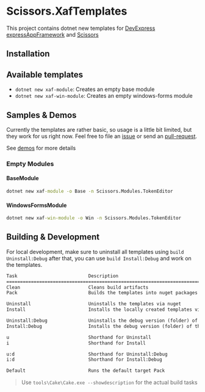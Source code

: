 # Scissors.XafTemplates

This project contains dotnet new templates for [DevExpress](https://www.devexpress.com/) [expressAppFramework](https://www.devexpress.com/products/net/application_framework/) and [Scissors](https://github.com/biohazard999/Scissors.FeatureCenter)

## Installation

## Available templates

- `dotnet new xaf-module`: Creates an empty base module
- `dotnet new xaf-win-module`: Creates an empty windows-forms module

## Samples & Demos

Currently the templates are rather basic, so usage is a little bit limited, but they work for us right now. Feel free to file an [issue](https://github.com/biohazard999/Scissors.XafTemplates/issues) or send an [pull-request](https://github.com/biohazard999/Scissors.XafTemplates/pulls).

See [demos](./demos/README.md) for more details

### Empty Modules

#### BaseModule

```cmd
dotnet new xaf-module -o Base -n Scissors.Modules.TokenEditor
```

#### WindowsFormsModule

```cmd
dotnet new xaf-win-module -o Win -n Scissors.Modules.TokenEditor
```

## Building & Development

For local development, make sure to uninstall all templates using `build Uninstall:Debug` after that, you can use `build Install:Debug` and work on the templates.

```txt
Task                          Description
================================================================================
Clean                         Cleans build artifacts
Pack                          Builds the templates into nuget packages using SemVer

Uninstall                     Uninstalls the templates via nuget
Install                       Installs the locally created templates via nuget

Uninstall:Debug               Uninstalls the debug version (folder) of the templates
Install:Debug                 Installs the debug version (folder) of the templates

u                             Shorthand for Uninstall
i                             Shorthand for Install

u:d                           Shorthand for Uninstall:Debug
i:d                           Shorthand for Install:Debug

Default                       Runs the default target Pack
```

> Use `tools\Cake\Cake.exe --showdescription` for the actual build tasks
